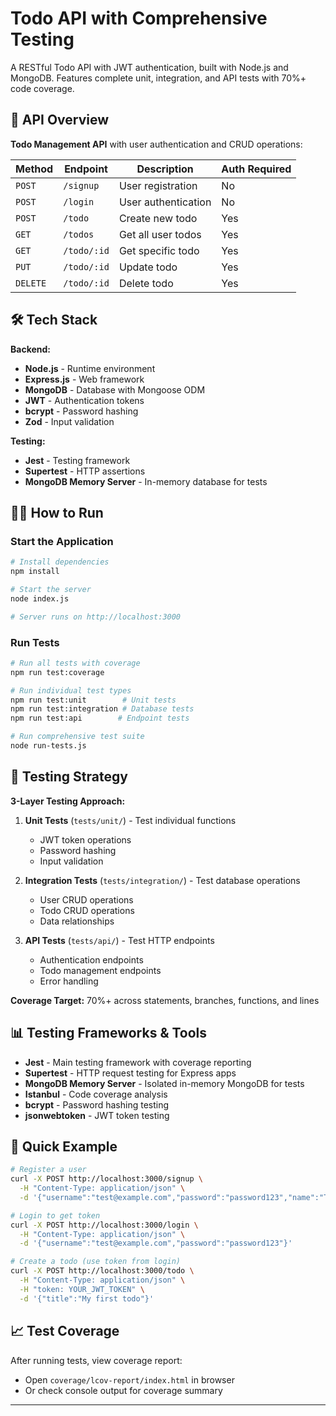 # Todo API with Comprehensive Testing

A RESTful Todo API with JWT authentication, built with Node.js and MongoDB. Features complete unit, integration, and API tests with 70%+ code coverage.

## 🚀 API Overview

**Todo Management API** with user authentication and CRUD operations:

| Method | Endpoint | Description | Auth Required |
|--------|----------|-------------|---------------|
| `POST` | `/signup` | User registration | No |
| `POST` | `/login` | User authentication | No |
| `POST` | `/todo` | Create new todo | Yes |
| `GET` | `/todos` | Get all user todos | Yes |
| `GET` | `/todo/:id` | Get specific todo | Yes |
| `PUT` | `/todo/:id` | Update todo | Yes |
| `DELETE` | `/todo/:id` | Delete todo | Yes |

## 🛠 Tech Stack

**Backend:**
- **Node.js** - Runtime environment
- **Express.js** - Web framework
- **MongoDB** - Database with Mongoose ODM
- **JWT** - Authentication tokens
- **bcrypt** - Password hashing
- **Zod** - Input validation

**Testing:**
- **Jest** - Testing framework
- **Supertest** - HTTP assertions
- **MongoDB Memory Server** - In-memory database for tests

## 🏃‍♂️ How to Run

### Start the Application
```bash
# Install dependencies
npm install

# Start the server
node index.js

# Server runs on http://localhost:3000
```

### Run Tests
```bash
# Run all tests with coverage
npm run test:coverage

# Run individual test types
npm run test:unit        # Unit tests
npm run test:integration # Database tests  
npm run test:api        # Endpoint tests

# Run comprehensive test suite
node run-tests.js
```

## 🧪 Testing Strategy

**3-Layer Testing Approach:**

1. **Unit Tests** (`tests/unit/`) - Test individual functions
   - JWT token operations
   - Password hashing
   - Input validation

2. **Integration Tests** (`tests/integration/`) - Test database operations
   - User CRUD operations
   - Todo CRUD operations
   - Data relationships

3. **API Tests** (`tests/api/`) - Test HTTP endpoints
   - Authentication endpoints
   - Todo management endpoints
   - Error handling

**Coverage Target:** 70%+ across statements, branches, functions, and lines

## 📊 Testing Frameworks & Tools

- **Jest** - Main testing framework with coverage reporting
- **Supertest** - HTTP request testing for Express apps
- **MongoDB Memory Server** - Isolated in-memory MongoDB for tests
- **Istanbul** - Code coverage analysis
- **bcrypt** - Password hashing testing
- **jsonwebtoken** - JWT token testing

## 🔧 Quick Example

```bash
# Register a user
curl -X POST http://localhost:3000/signup \
  -H "Content-Type: application/json" \
  -d '{"username":"test@example.com","password":"password123","name":"Test User"}'

# Login to get token
curl -X POST http://localhost:3000/login \
  -H "Content-Type: application/json" \
  -d '{"username":"test@example.com","password":"password123"}'

# Create a todo (use token from login)
curl -X POST http://localhost:3000/todo \
  -H "Content-Type: application/json" \
  -H "token: YOUR_JWT_TOKEN" \
  -d '{"title":"My first todo"}'
```

## 📈 Test Coverage

After running tests, view coverage report:
- Open `coverage/lcov-report/index.html` in browser
- Or check console output for coverage summary

---

